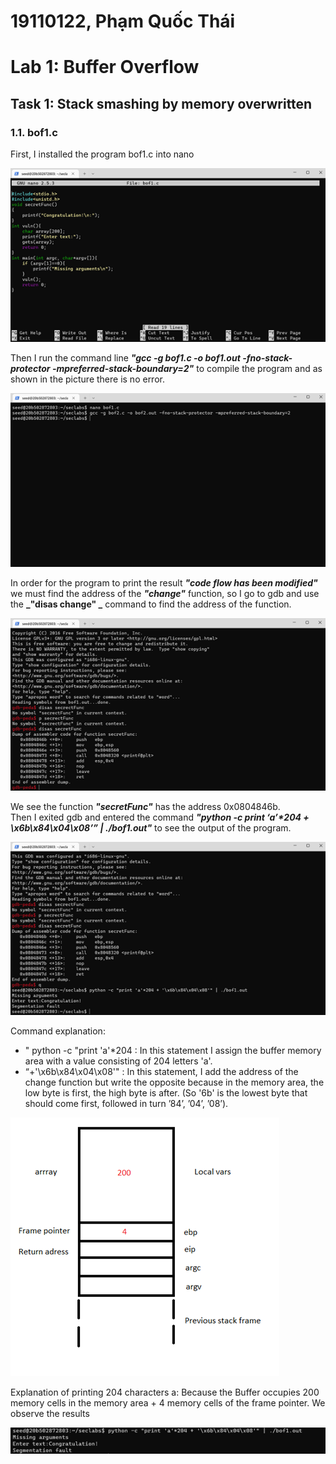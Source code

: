 # 19110122, Phạm Quốc Thái

# Lab 1: Buffer Overflow

## Task 1: Stack smashing by memory overwritten

### 1.1. bof1.c

First, I installed the program bof1.c into nano

![alt text](images/image1.png)

Then I run the command line **_"gcc -g bof1.c -o bof1.out -fno-stack-protector -mpreferred-stack-boundary=2"_** to compile the program and as shown in the picture there is no error.

![alt text](images/image2.png)

In order for the program to print the result **_"code flow has been modified"_** we must find the address of the **_"change"_** function, so I go to gdb and use the **_"disas change" _** command to find the address of the function.

![alt text](images/image3.png)

We see the function **_"secretFunc"_** has the address 0x0804846b.  
Then I exited gdb and entered the command **_"python -c print ‘a’\*204 + \x6b\x84\x04\x08’” | ./bof1.out"_** to see the output of the program.

![alt text](images/image4.png)

Command explanation:

- " python -c "print 'a'\*204 : In this statement I assign the buffer memory area with a value consisting of 204 letters 'a'.
- “+'\x6b\x84\x04\x08'" : In this statement, I add the address of the change function but write the opposite because in the memory area, the low byte is first, the high byte is after. (So '6b' is the lowest byte that should come first, followed in turn ’84’, ’04’, ’08’).

![alt text](images/image5.png)

Explanation of printing 204 characters a: Because the Buffer occupies 200 memory cells in the memory area + 4 memory cells of the frame pointer.
We observe the results

![alt text](images/image6.png)
